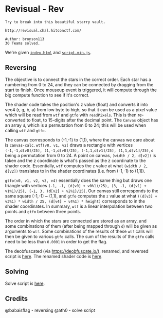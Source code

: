 # Revisual - Rev

```
Try to break into this beautiful starry vault.

http://revisual.chal.hitconctf.com/

Author: bronson113
30 Teams solved.
```

We're given [`index.html`](./index.html) and [`script.min.js`](./script.min.js).

## Reversing

The objective is to connect the stars in the correct order. Each star has a numbering from 0 to 24, and they can be connected by dragging from the start to finish. Once mouseup event is triggered, it will compute through the big compute function to see if it's correct.

The shader code takes the position's z value (float) and converts it into vec4 (r, g, b, a) from low byte to high, so that it can be used as a pixel value which will be read from `wtf` and `gtfo` with `readPixels`. This is then re-converted to float, to 15-digits after the decimal point. The `Canvas` object has an array `d`, which is a permutation from 0 to 24; this will be used when calling `wtf` and `gtfo`.

The canvas corresponds to (-1,-1) to (1,1), where the canvas we care about is `canvas-calc`. `wtf(v0, v1, v2)` draws a rectangle with vertices `(-1,-1,d[v0]/25), (1,-1,d[v0]/25), (-1,1,d[v1]/25), (1,1,d[v1]/25)`, `d` being a permutation from 0 to 24. A point on canvas, `(width / 2, d[v2])` is taken and the z coordinate is what's passed as the z coordinate to the shader code. Essentially, `wtf` computes the `z` value at what `(width / 2, d[v2])` translates to in the shader coordinates (i.e. from (-1,-1) to (1,1)).

`gtfo(v0, v1, v2, v3, v4)` essentially does the same thing but draws one triangle with vertices `(-1, -1, (d[v0] + v0%1)/25), (3, -1, (d[v1] + v1%1)/25), (-1, 3, (d[v2] + v2%1)/25)`. Our canvas still corresponds to the same square (-1,-1) ~ (1,1), and `gtfo` computes the `z` value at what `((d[v3] + v3%1) * width / 25, (d[v4] + v4%1) * height)` corresponds to in the shader coordinates. In summary, `wtf` is a linear interpolation between two points and `gtfo` between three points.

The order in which the stars are connected are stored as an array, and some combinations of them (after being mapped through `d`) will be given as arguments to `wtf`. Some combinations of the results of these `wtf` calls will then be given to various `gtfo` calls. The sum of the results of the `gtfo` calls need to be less than `0.0001` in order to get the flag.

The deobfuscated (via https://deobfuscate.io/), renamed, and reversed script is [here](./script-deob.min.js). The renamed shader code is [here](./canvas_calc.glsl).

## Solving

Solve script is [here](./solve.py).

## Credits 

@babaisflag - reversing
@ath0 - solve script